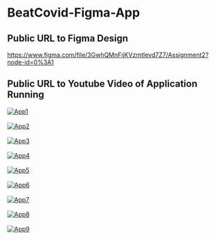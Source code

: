 # BeatCovid-Figma-App

Public URL to Figma Design 
---------------------------

https://www.figma.com/file/3GwhQMnFijKVzmtIevd7Z7/Assignment2?node-id=0%3A1


Public URL to Youtube Video of Application Running
--------------------------------------------------





<a href="https://postimg.cc/3kMK1tQ7" target="_blank"><img src="https://i.postimg.cc/3kMK1tQ7/App1.png" alt="App1"/></a><br/><br/>
<a href="https://postimg.cc/phdxr7zQ" target="_blank"><img src="https://i.postimg.cc/phdxr7zQ/App2.png" alt="App2"/></a><br/><br/>
<a href="https://postimg.cc/r0YTrJNB" target="_blank"><img src="https://i.postimg.cc/r0YTrJNB/App3.png" alt="App3"/></a><br/><br/>
<a href="https://postimg.cc/CZ7SFYBL" target="_blank"><img src="https://i.postimg.cc/CZ7SFYBL/App4.png" alt="App4"/></a><br/><br/>
<a href="https://postimg.cc/0rFx5VQm" target="_blank"><img src="https://i.postimg.cc/0rFx5VQm/App5.png" alt="App5"/></a><br/><br/>
<a href="https://postimg.cc/qgz4dPk4" target="_blank"><img src="https://i.postimg.cc/qgz4dPk4/App6.png" alt="App6"/></a><br/><br/>
<a href="https://postimg.cc/642XLvHy" target="_blank"><img src="https://i.postimg.cc/642XLvHy/App7.png" alt="App7"/></a><br/><br/>
<a href="https://postimg.cc/nspnbMLP" target="_blank"><img src="https://i.postimg.cc/nspnbMLP/App8.png" alt="App8"/></a><br/><br/>
<a href="https://postimg.cc/SnWmvcm9" target="_blank"><img src="https://i.postimg.cc/SnWmvcm9/App9.png" alt="App9"/></a><br/><br/>

